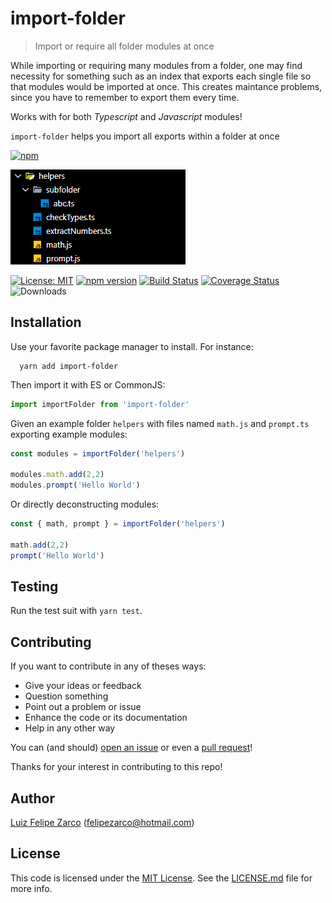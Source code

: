 # import-folder

> Import or require all folder modules at once

While importing or requiring many modules from a folder, one may find necessity for something such as an index that exports each single file so that modules would be imported at once. This creates maintance problems, since you have to remember to export them every time.

Works with for both *Typescript* and *Javascript* modules!

`import-folder` helps you import all exports within a folder at once


[![npm](https://nodei.co/npm/import-folder.png)](https://www.npmjs.com/package/import-folder)

![vscode suggestions](https://raw.githubusercontent.com/felipezarco/files/master/images/folder.PNG)


[![License: MIT](https://img.shields.io/badge/License-MIT-blue.svg)](https://opensource.org/licenses/MIT) [![npm version](https://badge.fury.io/js/import-folder.svg)](https://badge.fury.io/js/felipezarco%2Fimport-folder) [![Build Status](https://travis-ci.org/felipezarco/import-folder.svg?branch=master)](https://travis-ci.org/felipezarco/import-folder) [![Coverage Status](https://coveralls.io/repos/github/felipezarco/import-folder/badge.svg?branch=master)](https://coveralls.io/github/felipezarco/import-folder?branch=master) ![Downloads](https://img.shields.io/npm/dw/import-folder)

## Installation

Use your favorite package manager to install. For instance: 

```
  yarn add import-folder
```

Then import it with ES or CommonJS:

```javascript
import importFolder from 'import-folder'
```


Given an example folder `helpers` with files named `math.js` and `prompt.ts` exporting example modules: 

```javascript
const modules = importFolder('helpers')

modules.math.add(2,2)
modules.prompt('Hello World')  
```

Or directly deconstructing modules:

```javascript
const { math, prompt } = importFolder('helpers')

math.add(2,2)
prompt('Hello World')  
````

## Testing

Run the test suit with `yarn test`.

## Contributing

If you want to contribute in any of theses ways:

- Give your ideas or feedback
- Question something
- Point out a problem or issue
- Enhance the code or its documentation
- Help in any other way

You can (and should) [open an issue](https://github.com/felipezarco/import-folder/issues/new) or even a [pull request](https://github.com/felipezarco/import-folder/compare)!

Thanks for your interest in contributing to this repo!

## Author

[Luiz Felipe Zarco](https://github.com/felipezarco) (felipezarco@hotmail.com)

## License

This code is licensed under the [MIT License](https://github.com/felipezarco/import-folder/blob/master/LICENSE.md). See the [LICENSE.md](https://github.com/felipezarco/import-folder/blob/master/LICENSE.md) file for more info.
